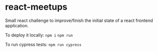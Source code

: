 # react-meetups

Small react challenge to improve/finish the initial state of a react frontend application.

To deploy it locally:
`npm i`
`npm run`

To run cypress tests:
`npm run cypress`
